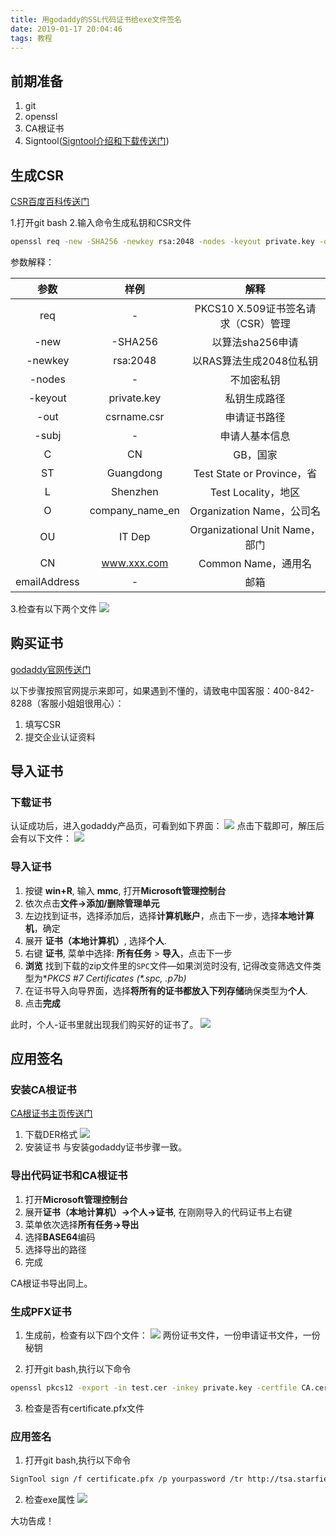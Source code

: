 ```yaml
---
title: 用godaddy的SSL代码证书给exe文件签名
date: 2019-01-17 20:04:46
tags: 教程
---
```


## 前期准备
1. git
2. openssl
3. CA根证书
4. Signtool([Signtool介绍和下载传送门](https://docs.microsoft.com/en-us/windows/desktop/seccrypto/signtool "Signtool安装传送门"))

## 生成CSR
[CSR百度百科传送门](https://baike.baidu.com/item/CSR/5195886 "CSR")

1.打开git bash
2.输入命令生成私钥和CSR文件
```bash
openssl req -new -SHA256 -newkey rsa:2048 -nodes -keyout private.key -out csrname.csr -subj "/C=CN/ST=Guangdong/L=Shenzhen/O='company_name_en'/OU=IT Dept/CN=domain"
```
参数解释：

| 参数 |  样例 | 解释 |
|:------------:|:------------:|:------------:|
| req | - | PKCS10 X.509证书签名请求（CSR）管理 |
| -new | -SHA256 | 以算法sha256申请 |
| -newkey | rsa:2048 | 以RAS算法生成2048位私钥 |
|-nodes|-|不加密私钥|
|-keyout|private.key|私钥生成路径|
|-out|csrname.csr|申请证书路径|
|-subj| - | 申请人基本信息 |
|C| CN |GB，国家|
|ST| Guangdong |Test State or Province，省|
|L| Shenzhen | Test Locality，地区|
|O| company_name_en | Organization Name，公司名 |
|OU| IT Dep | Organizational Unit Name，部门|
|CN| www.xxx.com | Common Name，通用名 |
|emailAddress|-|邮箱||

3.检查有以下两个文件
![](用godaddy的SSL代码证书给exe文件签名/d907d07e-bbf9-47f8-9cc7-158a93319b20.png)

## 购买证书
[godaddy官网传送门](https://sg.godaddy.com/zh/offers/domains/godaddy-b/cnfos "godaddy官网传送门")

以下步骤按照官网提示来即可，如果遇到不懂的，请致电中国客服：400-842-8288（客服小姐姐很用心）：

1. 填写CSR
2. 提交企业认证资料

## 导入证书
### 下载证书
认证成功后，进入godaddy产品页，可看到如下界面：
![](用godaddy的SSL代码证书给exe文件签名/b6a10e89-c556-4fef-8db0-518386642f77.png)
点击下载即可，解压后会有以下文件：
![](用godaddy的SSL代码证书给exe文件签名/9768df5f-8fbb-4ea6-8816-05da9cd5ed99.png)

### 导入证书
1. 按键 **win+R**, 输入 **mmc**, 打开**Microsoft管理控制台**
2. 依次点击**文件->添加/删除管理单元**
3. 左边找到证书，选择添加后，选择**计算机账户**，点击下一步，选择**本地计算机**，确定
4.  展开 **证书（本地计算机）**, 选择**个人**.
5.  右键 **证书**, 菜单中选择: **所有任务** > **导入**，点击下一步
6.  **浏览** 找到下载的zip文件里的`SPC`文件—如果浏览时没有, 记得改变筛选文件类型为**PKCS #7 Certificates (*.spc, *.p7b)**
7.  在证书导入向导界面，选择**将所有的证书都放入下列存储**确保类型为**个人**.
8.  点击**完成**

此时，个人-证书里就出现我们购买好的证书了。
![](用godaddy的SSL代码证书给exe文件签名/3f310209-9a59-4ca8-af62-29aa046d601b.png)

## 应用签名
### 安装CA根证书
[CA根证书主页传送门](http://www.cacert.org/index.php?id=3 "CA根证书主页传送门")
1. 下载DER格式
![](用godaddy的SSL代码证书给exe文件签名/4c529a06-bbe7-42e1-8ed4-fd182e76a4b4.png)
2. 安装证书
与安装godaddy证书步骤一致。

### 导出代码证书和CA根证书
1. 打开**Microsoft管理控制台**
2. 展开**证书（本地计算机）->个人->证书**, 在刚刚导入的代码证书上右键
3. 菜单依次选择**所有任务->导出**
4. 选择**BASE64**编码
5. 选择导出的路径
6. 完成

CA根证书导出同上。

### 生成PFX证书
1. 生成前，检查有以下四个文件：
![](用godaddy的SSL代码证书给exe文件签名/5802b0ce-f0d8-4b53-b32c-b0ff0dc8d9fd.png)
两份证书文件，一份申请证书文件，一份秘钥

2. 打开git bash,执行以下命令
```bash
openssl pkcs12 -export -in test.cer -inkey private.key -certfile CA.cer -passout pass:yourpassword -out certificate.pfx
```

3. 检查是否有certificate.pfx文件

### 应用签名
1. 打开git bash,执行以下命令
```bash
SignTool sign /f certificate.pfx /p yourpassword /tr http://tsa.starfieldtech.com /td SHA256 your_exe.exe
```

2. 检查exe属性
![](用godaddy的SSL代码证书给exe文件签名/79034f40-ed2e-4939-9601-a065908a55c2.png)

大功告成！

